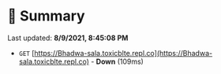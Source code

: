 # 📖 Summary
Last updated: **8/9/2021, 8:45:08 PM**

- `GET` [https://Bhadwa-sala.toxicblte.repl.co](https://Bhadwa-sala.toxicblte.repl.co) - **Down** (109ms)
